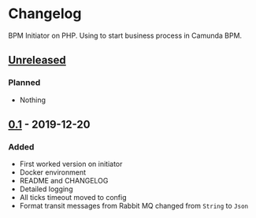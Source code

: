# Changelog

BPM Initiator on PHP. Using to start business process in Camunda BPM.

## [Unreleased]

### Planned
- Nothing

## [0.1] - 2019-12-20

### Added

- First worked version on initiator
- Docker environment
- README and CHANGELOG
- Detailed logging
- All ticks timeout moved to config
- Format transit messages from Rabbit MQ changed from `String` to `Json`

[unreleased]: https://gitlab.com/quancy-core/bpm-initiator/-/tags/0.1
[0.1]: https://gitlab.com/quancy-core/bpm-initiator/-/tags/0.1
